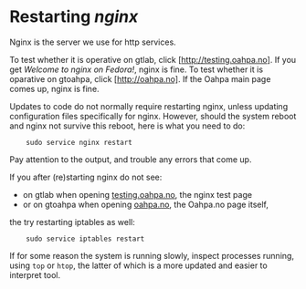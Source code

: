 Restarting *nginx*
==================

Nginx is the server we use for http services.

To test whether it is operative on gtlab, click [http://testing.oahpa.no].
If you get *Welcome to nginx on Fedora!*, nginx is fine. To test whether it is
oparative on gtoahpa, click  [http://oahpa.no]. If the Oahpa main page comes up,
nginx is fine.


Updates to code do not normally require restarting nginx, unless updating configuration
files specifically for nginx. However, should the system reboot and nginx not 
survive this reboot, here is what you need to do: 


```
    sudo service nginx restart
```


Pay attention to the output, and trouble any errors that come up.


If you after (re)starting nginx do not see:
* on gtlab when opening [testing.oahpa.no](http://testing.oahpa.no), the nginx test page
* or on gtoahpa when opening [oahpa.no](http://oahpa.no), the Oahpa.no page itself,


the try restarting iptables as well:


```
    sudo service iptables restart
```


If for some reason the system is running slowly, inspect processes running,
using ```top``` or ```htop```, the latter of which is a more updated and easier
to interpret tool.
